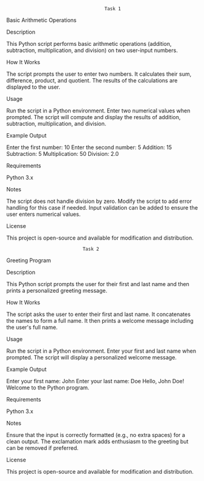                                         Task 1

Basic Arithmetic Operations

Description

This Python script performs basic arithmetic operations (addition, subtraction, multiplication, and division) on two user-input numbers.

How It Works

The script prompts the user to enter two numbers.
It calculates their sum, difference, product, and quotient.
The results of the calculations are displayed to the user.

Usage

Run the script in a Python environment.
Enter two numerical values when prompted.
The script will compute and display the results of addition, subtraction, multiplication, and division.

Example Output

Enter the first number: 10
Enter the second number: 5
Addition: 15
Subtraction: 5
Multiplication: 50
Division: 2.0

Requirements

Python 3.x

Notes

The script does not handle division by zero. Modify the script to add error handling for this case if needed.
Input validation can be added to ensure the user enters numerical values.

License

This project is open-source and available for modification and distribution.


                                Task 2

Greeting Program

Description

This Python script prompts the user for their first and last name and then prints a personalized greeting message.

How It Works

The script asks the user to enter their first and last name.
It concatenates the names to form a full name.
It then prints a welcome message including the user's full name.

Usage

Run the script in a Python environment.
Enter your first and last name when prompted.
The script will display a personalized welcome message.

Example Output

Enter your first name: John
Enter your last name: Doe
Hello, John Doe! Welcome to the Python program.

Requirements

Python 3.x

Notes

Ensure that the input is correctly formatted (e.g., no extra spaces) for a clean output.
The exclamation mark adds enthusiasm to the greeting but can be removed if preferred.

License

This project is open-source and available for modification and distribution.

